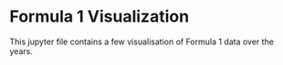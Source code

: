 # Formula 1 Visualization

This jupyter file contains a few visualisation of Formula 1 data over the years.

